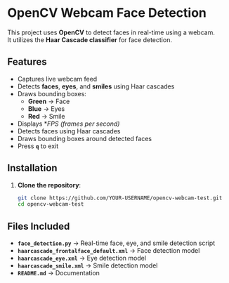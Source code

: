 # OpenCV Webcam Face Detection

This project uses **OpenCV** to detect faces in real-time using a webcam.  
It utilizes the **Haar Cascade classifier** for face detection.

## Features
- Captures live webcam feed
- Detects **faces**, **eyes**, and **smiles** using Haar cascades
- Draws bounding boxes:
  - **Green** → Face
  - **Blue** → Eyes
  - **Red** → Smile
- Displays **FPS (frames per second)*
- Detects faces using Haar cascades
- Draws bounding boxes around detected faces
- Press **`q`** to exit

## Installation

1. **Clone the repository**:
   ```bash
   git clone https://github.com/YOUR-USERNAME/opencv-webcam-test.git
   cd opencv-webcam-test

## Files Included
- **`face_detection.py`** → Real-time face, eye, and smile detection script
- **`haarcascade_frontalface_default.xml`** → Face detection model
- **`haarcascade_eye.xml`** → Eye detection model
- **`haarcascade_smile.xml`** → Smile detection model
- **`README.md`** → Documentation
